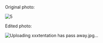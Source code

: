 Original photo:

![5](https://user-images.githubusercontent.com/88210093/139858365-66b54195-fdbd-4e70-a1b7-77fd4ea9ea81.jpg)

Edited photo:

![Uploading xxxtentation has pass away.jpg…]()
